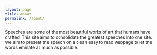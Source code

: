 ```yaml
---
layout: page
title: About
permalink: /about/
---
```


Speeches are some of the most beautiful works of art that humans have crafted. This site aims to consolidate the greatest speeches into one site. We aim to present the speech on a clean easy to read webpage to let the words eminate as much as possible.
